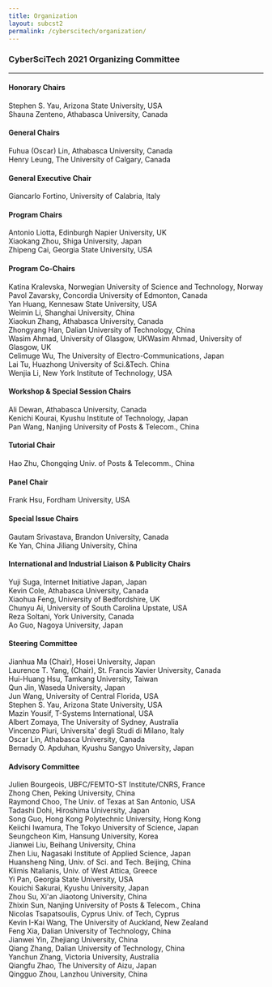 ```yaml
---
title: Organization
layout: subcst2
permalink: /cyberscitech/organization/
---
```


<h3>CyberSciTech 2021 Organizing Committee</h3>
<hr/>

 <h4> Honorary Chairs </h4>
Stephen S. Yau, Arizona State University, USA <br>
Shauna Zenteno, Athabasca University, Canada<br/>
 
<h4>General Chairs</h4>
Fuhua (Oscar) Lin, Athabasca University, Canada 
<br/>Henry Leung, The University of Calgary, Canada
<br/>
<h4>General Executive Chair</h4>
Giancarlo Fortino, University of Calabria, Italy
<br/>
<h4>Program Chairs </h4>
Antonio Liotta, Edinburgh Napier University, UK
<br/>Xiaokang Zhou, Shiga University, Japan <br/>
Zhipeng Cai, Georgia State University, USA<br/>

<h4> Program Co-Chairs  </h4>

Katina Kralevska, Norwegian University of Science and Technology, Norway<br/>
Pavol Zavarsky, Concordia University of Edmonton, Canada<br/>
Yan Huang, Kennesaw State University, USA<br/>
Weimin Li, Shanghai University, China<br/>
Xiaokun Zhang, Athabasca University, Canada<br/>
Zhongyang Han, Dalian University of Technology, China<br/>
Wasim Ahmad, University of Glasgow, UKWasim Ahmad, University of Glasgow, UK<br/>
Celimuge Wu, The University of Electro-Communications, Japan<br/>
Lai Tu, Huazhong University of Sci.&Tech. China<br/>
Wenjia Li, New York Institute of Technology, USA<br/>

<h4> Workshop & Special Session Chairs	</h4>
Ali Dewan, Athabasca University, Canada <br/>
Kenichi Kourai, Kyushu Institute of Technology, Japan<br/>
Pan Wang, Nanjing University of Posts & Telecom., China<br/>

<h4>Tutorial Chair</h4> 
Hao Zhu, Chongqing Univ. of Posts & Telecomm., China </br>

<h4> Panel Chair </h4>
Frank Hsu, Fordham University, USA </br>


<h4>Special Issue Chairs </h4>
Gautam Srivastava, Brandon University, Canada <br/>
Ke Yan, China Jiliang University, China<br/>

<h4> International and Industrial Liaison & Publicity Chairs </h4>
Yuji Suga, Internet Initiative Japan, Japan <br/>
Kevin Cole, Athabasca University, Canada<br/>
Xiaohua Feng, University of Bedfordshire, UK<br/>
Chunyu Ai, University of South Carolina Upstate, USA<br/>
Reza Soltani, York University, Canada<br/>
Ao Guo, Nagoya University, Japan<br/>

<h4>Steering Committee</h4>
Jianhua Ma (Chair), Hosei University, Japan<br/>
Laurence T. Yang, (Chair), St. Francis Xavier University, Canada<br/>
Hui-Huang Hsu, Tamkang University, Taiwan<br/>
Qun Jin, Waseda University, Japan<br/>
Jun Wang, University of Central Florida, USA<br/>
Stephen S. Yau, Arizona State University, USA<br/>
Mazin Yousif, T-Systems International, USA<br/>
Albert Zomaya, The University of Sydney, Australia<br/>
Vincenzo Piuri, Universita' degli Studi di Milano, Italy<br/>
Oscar Lin, Athabasca University, Canada<br/>
Bernady O. Apduhan, Kyushu Sangyo University, Japan <br/>

<h4> Advisory Committee </h4>
Julien Bourgeois, UBFC/FEMTO-ST Institute/CNRS, France<br/>
Zhong Chen, Peking University, China<br/>
Raymond Choo, The Univ. of Texas at San Antonio, USA<br/>
Tadashi Dohi, Hiroshima University, Japan<br/>
Song Guo, Hong Kong Polytechnic University, Hong Kong<br/>
Keiichi Iwamura, The Tokyo University of Science, Japan<br/>
Seungcheon Kim, Hansung University, Korea<br/>
Jianwei Liu, Beihang University, China<br/>
Zhen Liu, Nagasaki Institute of Applied Science, Japan <br/>
Huansheng Ning, Univ. of Sci. and Tech. Beijing, China<br/>
Klimis Ntalianis, Univ. of West Attica, Greece<br/>
Yi Pan, Georgia State University, USA<br/>
Kouichi Sakurai, Kyushu University, Japan<br/>
Zhou Su, Xi'an Jiaotong University, China<br/>
Zhixin Sun, Nanjing University of Posts & Telecom., China<br/>
Nicolas Tsapatsoulis, Cyprus Univ. of Tech, Cyprus<br/>
Kevin I-Kai Wang, The University of Auckland, New Zealand<br/>
Feng Xia, Dalian University of Technology, China<br/>
Jianwei Yin, Zhejiang University, China<br/>
Qiang Zhang, Dalian University of Technology, China<br/>
Yanchun Zhang, Victoria University, Australia<br/>
Qiangfu Zhao, The University of Aizu, Japan<br/>
Qingguo Zhou, Lanzhou University, China<br/>

 
